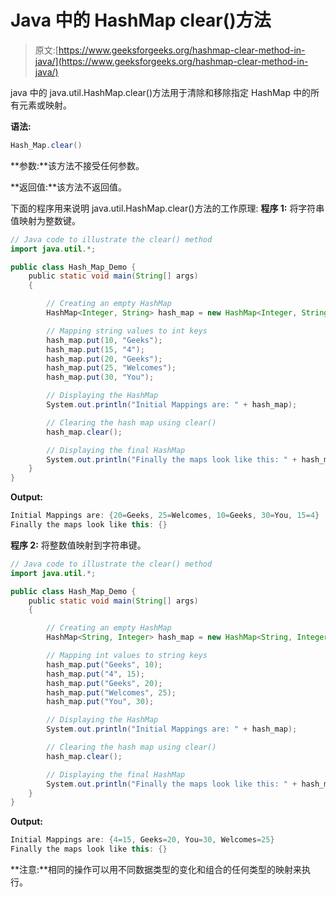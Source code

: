 # Java 中的 HashMap clear()方法

> 原文:[https://www.geeksforgeeks.org/hashmap-clear-method-in-java/](https://www.geeksforgeeks.org/hashmap-clear-method-in-java/)

java 中的 java.util.HashMap.clear()方法用于清除和移除指定 HashMap 中的所有元素或映射。

**语法:**

```java
Hash_Map.clear()
```

**参数:**该方法不接受任何参数。

**返回值:**该方法不返回值。

下面的程序用来说明 java.util.HashMap.clear()方法的工作原理:
**程序 1:** 将字符串值映射为整数键。

```java
// Java code to illustrate the clear() method
import java.util.*;

public class Hash_Map_Demo {
    public static void main(String[] args)
    {

        // Creating an empty HashMap
        HashMap<Integer, String> hash_map = new HashMap<Integer, String>();

        // Mapping string values to int keys
        hash_map.put(10, "Geeks");
        hash_map.put(15, "4");
        hash_map.put(20, "Geeks");
        hash_map.put(25, "Welcomes");
        hash_map.put(30, "You");

        // Displaying the HashMap
        System.out.println("Initial Mappings are: " + hash_map);

        // Clearing the hash map using clear()
        hash_map.clear();

        // Displaying the final HashMap
        System.out.println("Finally the maps look like this: " + hash_map);
    }
}
```

**Output:**

```java
Initial Mappings are: {20=Geeks, 25=Welcomes, 10=Geeks, 30=You, 15=4}
Finally the maps look like this: {}

```

**程序 2:** 将整数值映射到字符串键。

```java
// Java code to illustrate the clear() method
import java.util.*;

public class Hash_Map_Demo {
    public static void main(String[] args)
    {

        // Creating an empty HashMap
        HashMap<String, Integer> hash_map = new HashMap<String, Integer>();

        // Mapping int values to string keys
        hash_map.put("Geeks", 10);
        hash_map.put("4", 15);
        hash_map.put("Geeks", 20);
        hash_map.put("Welcomes", 25);
        hash_map.put("You", 30);

        // Displaying the HashMap
        System.out.println("Initial Mappings are: " + hash_map);

        // Clearing the hash map using clear()
        hash_map.clear();

        // Displaying the final HashMap
        System.out.println("Finally the maps look like this: " + hash_map);
    }
}
```

**Output:**

```java
Initial Mappings are: {4=15, Geeks=20, You=30, Welcomes=25}
Finally the maps look like this: {}

```

**注意:**相同的操作可以用不同数据类型的变化和组合的任何类型的映射来执行。